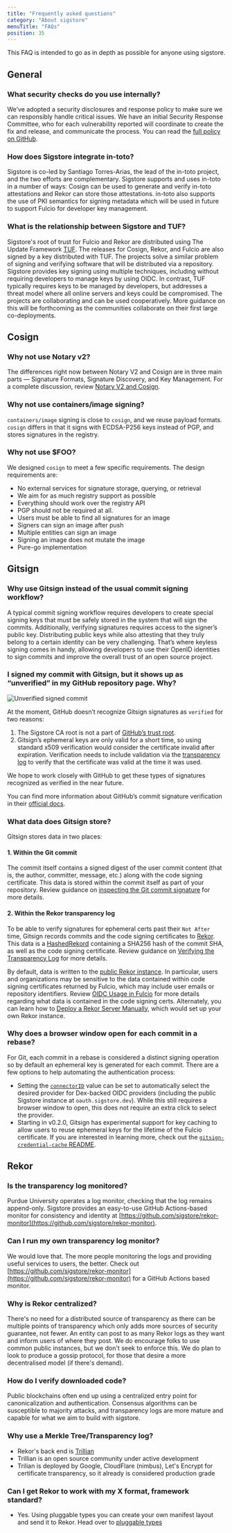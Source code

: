 ```yaml
---
title: "Frequently asked questions"
category: "About sigstore"
menuTitle: "FAQs"
position: 35
---
```


This FAQ is intended to go as in depth as possible for anyone using sigstore. 

## General

### What security checks do you use internally?
 
We’ve adopted a security disclosures and response policy to make sure we can responsibly handle critical issues. We have an initial Security Response Committee, who for each vulnerability reported will coordinate to create the fix and release, and communicate the process. You can read the [full policy on GitHub](https://github.com/sigstore/.github/blob/main/SECURITY.md).

### How does Sigstore integrate in-toto?

Sigstore is co-led by Santiago Torres-Arias, the lead of the in-toto project, and the two efforts are complementary. Sigstore supports and uses in-toto in a number of ways: Cosign can be used to generate and verify in-toto attestations and Rekor can store those attestations. in-toto also supports the use of PKI semantics for signing metadata which will be used in future to support Fulcio for developer key management.

### What is the relationship between Sigstore and TUF?

Sigstore's root of trust for Fulcio and Rekor are distributed using The Update Framework [TUF](https://theupdateframework.io).  The releases for Cosign, Rekor, and Fulcio are also signed by a key distributed with TUF.  The projects solve a similar problem of signing and verifying software that will be distributed via a repository. Sigstore provides key signing using multiple techniques, including without requiring developers to manage keys by using OIDC.  In contrast, TUF typically requires keys to be managed by developers, but addresses a threat model where all online servers and keys could be compromised.  The projects are collaborating and can be used cooperatively.  More guidance on this will be forthcoming as the communities collaborate on their first large co-deployments.

## Cosign

### Why not use Notary v2?

The differences right now between Notary V2 and Cosign are in three main parts — Signature Formats, Signature Discovery, and Key Management. For a complete discussion, review [Notary V2 and Cosign](https://medium.com/@dlorenc/notary-v2-and-cosign-b816658f044d).

### Why not use containers/image signing?

`containers/image` signing is close to `cosign`, and we reuse payload formats.
`cosign` differs in that it signs with ECDSA-P256 keys instead of PGP, and stores
signatures in the registry.

### Why not use $FOO?

We designed `cosign` to meet a few specific requirements.  The design requirements are:

* No external services for signature storage, querying, or retrieval
* We aim for as much registry support as possible
* Everything should work over the registry API
* PGP should not be required at all.
* Users must be able to find all signatures for an image
* Signers can sign an image after push
* Multiple entities can sign an image
* Signing an image does not mutate the image
* Pure-go implementation

## Gitsign

### Why use Gitsign instead of the usual commit signing workflow?

A typical commit signing workflow requires developers to create special signing
keys that must be safely stored in the system that will sign the commits.
Additionally, verifying signatures requires access to the signer’s public key.
Distributing public keys while also attesting that they truly belong to a
certain identity can be very challenging. That’s where keyless signing comes in handy, allowing developers to
use their OpenID identities to sign commits and improve the overall trust of an
open source project.

### I signed my commit with Gitsign, but it shows up as “unverified” in my GitHub repository page. Why?

![Unverified signed commit](https://github.com/sigstore/gitsign/raw/main/images/unverified.png)

At the moment, GitHub doesn’t recognize Gitsign signatures as `verified` for two
reasons:

1. The Sigstore CA root is not a part of
   [GitHub’s trust root](https://docs.github.com/en/authentication/managing-commit-signature-verification/about-commit-signature-verification#smime-commit-signature-verification).
2. Gitsign’s ephemeral keys are only valid for a short time, so using standard
   x509 verification would consider the certificate invalid after expiration.
   Verification needs to include validation via the [transparency log](/logging/overview/) to
   verify that the certificate was valid at the time it was used.

We hope to work closely with GitHub to get these types of signatures recognized
as verified in the near future.

You can find more information about GitHub’s commit signature verification in
their
[official docs](https://docs.github.com/en/authentication/managing-commit-signature-verification/about-commit-signature-verification).

### What data does Gitsign store?

Gitsign stores data in two places:

#### 1. Within the Git commit

The commit itself contains a signed digest of the user commit content (that is,
the author, committer, message, etc.) along with the code signing certificate.
This data is stored within the commit itself as part of your repository. Review
guidance on
[inspecting the Git commit signature](/verifying/inspecting/) for
more details.

#### 2. Within the Rekor transparency log

To be able to verify signatures for ephemeral certs past their `Not After` time,
Gitsign records commits and the code signing certificates to
[Rekor](/logging/overview/). This data is a
[HashedRekord](https://github.com/sigstore/rekor/blob/e375eb461cae524270889b57a249ff086bea6c05/types.md#hashed-rekord)
containing a SHA256 hash of the commit SHA, as well as the code signing
certificate. Review guidance on
[Verifying the Transparency Log](/logging/overview/#auditing-the-public-instance) for more
details.

By default, data is written to the
[public Rekor instance](/logging/overview/#auditing-the-public-instance). In
particular, users and organizations may be sensitive to the data contained
within code signing certificates returned by Fulcio, which may include user
emails or repository identifiers. Review
[OIDC Usage in Fulcio](/certificate_authority/oidc-in-fulcio/) for more details regarding what
data is contained in the code signing certs. Alternately, you can learn how to
[Deploy a Rekor Server Manually](/logging/installation/#deploy-a-rekor-server-manually),
which would set up your own Rekor instance.

### Why does a browser window open for each commit in a rebase?

For Git, each commit in a rebase is considered a distinct signing operation so
by default an ephemeral key is generated for each commit. There are a
few options to help automating the authentication process:

- Setting the [`connectorID`](/signing/gitsign/#configuration) value can be set to
  automatically select the desired provider for Dex-backed OIDC providers
  (including the public Sigstore instance at `oauth.sigstore.dev`). While this
  still requires a browser window to open, this does not require an extra click
  to select the provider.
- Starting in v0.2.0, Gitsign has experimental support for key caching to allow
  users to reuse ephemeral keys for the lifetime of the Fulcio certificate. If
  you are interested in learning more, check out the
  [`gitsign-credential-cache` README](https://github.com/sigstore/gitsign/tree/main/cmd/gitsign-credential-cache).


## Rekor

### Is the transparency log monitored?

Purdue University operates a log monitor, checking that the log remains append-only. Sigstore provides an easy-to-use GitHub Actions-based monitor for consistency and identity at [https://github.com/sigstore/rekor-monitor](https://github.com/sigstore/rekor-monitor).

### Can I run my own transparency log monitor?

We would love that. The more people monitoring the logs and providing useful services to users, the better. Check out [https://github.com/sigstore/rekor-monitor](https://github.com/sigstore/rekor-monitor) for a GitHub Actions based monitor.
  
### Why is Rekor centralized?

There's no need for a distributed source of transparency as there can be multiple points of transparency which only adds more sources of security guarantee, not fewer. An entity can post to as many Rekor logs as they want and inform users of where they post. We do encourage folks to use common public instances, but we don't seek to enforce this. We do plan to look to produce a gossip protocol, for those that desire a more decentralised model (if there's demand).

### How do I verify downloaded code?

Public blockchains often end up using a centralized entry point for canonicalization and authentication. Consensus algorithms can be susceptible to majority attacks, and transparency logs are more mature and capable for what we aim to build with sigstore.

### Why use a Merkle Tree/Transparency log?

- Rekor's back end is [Trillian](https://github.com/google/trillian)
- Trillian is an open source community under active development
- Trilian is deployed by Google, CloudFlare (nimbus), Let's Encrypt for certificate transparency, so it already is considered production grade

### Can I get Rekor to work with my X format, framework standard?

- Yes. Using pluggable types you can create your own manifest layout and send it to Rekor. Head over to [pluggable types](/logging/pluggable-types/)
